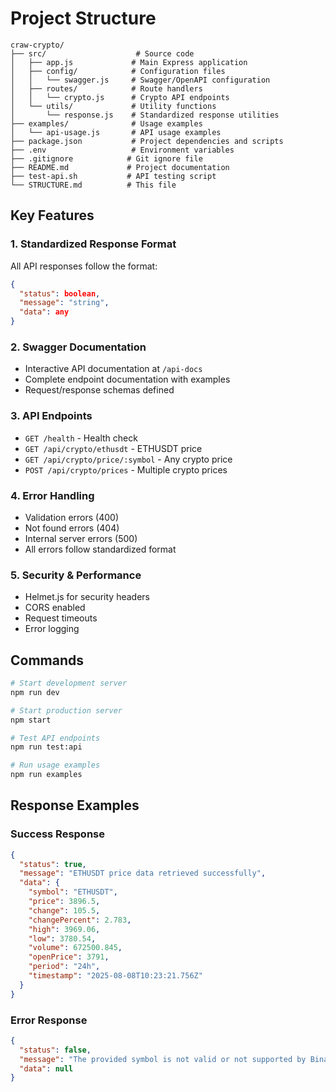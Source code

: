 # Project Structure

```
craw-crypto/
├── src/                    # Source code
│   ├── app.js             # Main Express application
│   ├── config/            # Configuration files
│   │   └── swagger.js     # Swagger/OpenAPI configuration
│   ├── routes/            # Route handlers
│   │   └── crypto.js      # Crypto API endpoints
│   └── utils/             # Utility functions
│       └── response.js    # Standardized response utilities
├── examples/              # Usage examples
│   └── api-usage.js       # API usage examples
├── package.json           # Project dependencies and scripts
├── .env                   # Environment variables
├── .gitignore            # Git ignore file
├── README.md             # Project documentation
├── test-api.sh           # API testing script
└── STRUCTURE.md          # This file
```

## Key Features

### 1. **Standardized Response Format**

All API responses follow the format:

```json
{
  "status": boolean,
  "message": "string",
  "data": any
}
```

### 2. **Swagger Documentation**

- Interactive API documentation at `/api-docs`
- Complete endpoint documentation with examples
- Request/response schemas defined

### 3. **API Endpoints**

- `GET /health` - Health check
- `GET /api/crypto/ethusdt` - ETHUSDT price
- `GET /api/crypto/price/:symbol` - Any crypto price
- `POST /api/crypto/prices` - Multiple crypto prices

### 4. **Error Handling**

- Validation errors (400)
- Not found errors (404)
- Internal server errors (500)
- All errors follow standardized format

### 5. **Security & Performance**

- Helmet.js for security headers
- CORS enabled
- Request timeouts
- Error logging

## Commands

```bash
# Start development server
npm run dev

# Start production server
npm start

# Test API endpoints
npm run test:api

# Run usage examples
npm run examples
```

## Response Examples

### Success Response

```json
{
  "status": true,
  "message": "ETHUSDT price data retrieved successfully",
  "data": {
    "symbol": "ETHUSDT",
    "price": 3896.5,
    "change": 105.5,
    "changePercent": 2.783,
    "high": 3969.06,
    "low": 3780.54,
    "volume": 672500.845,
    "openPrice": 3791,
    "period": "24h",
    "timestamp": "2025-08-08T10:23:21.756Z"
  }
}
```

### Error Response

```json
{
  "status": false,
  "message": "The provided symbol is not valid or not supported by Binance",
  "data": null
}
```
